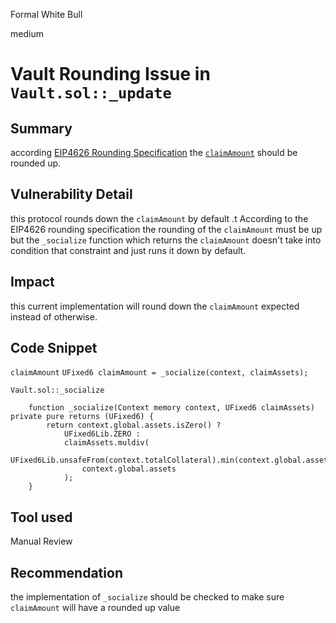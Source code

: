 Formal White Bull

medium

# Vault Rounding Issue in `Vault.sol::_update`

## Summary
 according [EIP4626 Rounding Specification](https://eips.ethereum.org/EIPS/eip-4626) the [`claimAmount`](https://github.com/sherlock-audit/2024-02-perennial-v2-3/blob/main/perennial-v2/packages/perennial-vault/contracts/Vault.sol#L308) should be rounded up.

## Vulnerability Detail
this protocol rounds down the `claimAmount` by default .t
According to the EIP4626 rounding specification the rounding of the `claimAmount` must be up but the `_socialize` function which returns the `claimAmount` doesn't take into condition that constraint and just runs it down by default.

## Impact

this current implementation will round down the `claimAmount` expected instead of otherwise.

## Code Snippet
`claimAmount`
```UFixed6 claimAmount = _socialize(context, claimAssets);```

`Vault.sol::_socialize`
```solidity
    function _socialize(Context memory context, UFixed6 claimAssets) private pure returns (UFixed6) {
        return context.global.assets.isZero() ?
            UFixed6Lib.ZERO :
            claimAssets.muldiv(
                UFixed6Lib.unsafeFrom(context.totalCollateral).min(context.global.assets),
                context.global.assets
            );
    }
```

## Tool used

Manual Review

## Recommendation
the implementation of `_socialize` should be checked to make sure `claimAmount` will have a rounded up value